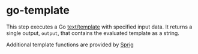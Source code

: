 # go-template

This step executes a Go [text/template](https://pkg.go.dev/text/template) with specified input data. It returns a single output, `output`, that contains the evaluated template as a string.

Additional template functions are provided by [Sprig](https://masterminds.github.io/sprig/)
